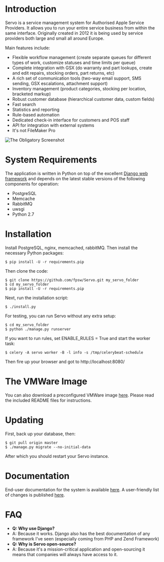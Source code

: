 Introduction
============
Servo is a service management system for Authorised Apple Service Providers. It allows you to run your entire service business from within the same interface. Originally created in 2012 it is being used by service providers both large and small all around Europe.

Main features include:

- Flexible workflow management (create separate queues for different types of work, customize statuses and time limits per queue)
- Complete integration with GSX (do warranty and part lookups, create and edit repairs, stocking orders, part returns, etc)
- A rich set of communication tools (two-way email support, SMS sending, GSX escalations, attachment support)
- Inventory management (product categories, stocking per location, bracketed markup)
- Robust customer database (hierarchical customer data, custom fields)
- Fast search
- Statistics and reporting
- Rule-based automation
- Dedicated check-in interface for customers and POS staff
- API for integration with external systems
- It's not FileMaker Pro

![The Obligatory Screenshot](http://www.servoapp.com/img/screenshots/940/order1.png)


System Requirements
===================
The application is written in Python on top of the excellent [Django web framework](https://www.djangoproject.com) and depends on the latest stable versions of the following components for operation:

- PostgreSQL
- Memcache
- RabbitMQ
- uwsgi
- Python 2.7


Installation
============
Install PostgreSQL, nginx, memcached, rabbitMQ. Then install the necessary Python packages:

    $ pip install -U -r requirements.pip

Then clone the code:

	$ git clone https://github.com/fpsw/Servo.git my_servo_folder
	$ cd my_servo_folder
	$ pip install -U -r requirements.pip

Next, run the installation script:

	$ ./install.py

For testing, you can run Servo without any extra setup:

	$ cd my_servo_folder
	$ python ./manage.py runserver

If you want to run rules, set ENABLE_RULES = True and start the worker task:

    $ celery -A servo worker -B -l info -s /tmp/celerybeat-schedule

Then fire up your browser and got to http://localhost:8080/


The VMWare Image
================
You can also download a preconfigured VMWare image [here](http://files.servoapp.com/vmware/). Please read the included README files for instructions.


Updating
========
First, back up your database, then:

	$ git pull origin master
	$ ./manage.py migrate --no-initial-data

After which you should restart your Servo instance.


Documentation
=============
End-user documentation for the system is available [here](https://docs.servoapp.com). A user-friendly list of changes is published [here](https://docs.servoapp.com/changelog/).


FAQ
===
- **Q: Why use Django?**
- A: Because it works. Django also has the best documentation of any framework I've seen (especially coming from PHP and Zend Framework)
- **Q: Why is Servo open-source?**
- A: Because it's a mission-critical application and open-sourcing it means that companies will always have access to it.

